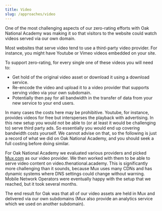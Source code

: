 ```yaml
---
title: Video
slug: /approaches/video
---
```


One of the most challenging aspects of our zero-rating efforts with Oak National Academy was making it so that visitors to the website could watch videos served via our own domain.

Most websites that serve video tend to use a third-party video provider. For instance, you might have Youtube or Vimeo videos embedded on your site.

To support zero-rating, for every single one of these videos you will need to:

* Get hold of the original video asset or download it using a download service.
* Re-encode the video and upload it to a video provider that supports serving video via your own subdomain.
* Potentially then pay for all bandwidth in the transfer of data from your new service to your end users.

In many cases the costs here may be prohibitive. Youtube, for instance, provides videos for free but intersperses the playback with advertising. In this new setup you would not be able to (or at least it would be challenging to) serve third party ads. So essentially you would end up covering bandwidth costs yourself. We cannot advise on that, so the following is just a record of what we did on Oak National Academy, and you should seek a full costing before doing similar.

For Oak National Academy we evaluated various providers and picked [Mux.com](https://mux.com) as our video provider. We then worked with them to be able to serve video content on video.thenational.academy. This is significantly more challenging than it sounds, because Mux uses many CDNs and has dynamic systems where DNS settings could change without warning. Mobile Network Operators were eventually happy with the setup that we reached, but it took several months.

The end result for Oak was that all of our video assets are held in Mux and delivered via our own subdomains (Mux also provide an analytics service which we used on another subdomain).